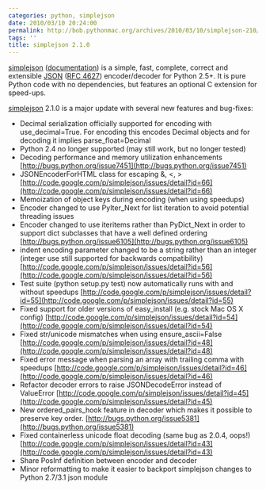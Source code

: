 ```yaml
---
categories: python, simplejson
date: 2010/03/10 20:24:00
permalink: http://bob.pythonmac.org/archives/2010/03/10/simplejson-210/
tags: ''
title: simplejson 2.1.0
---
```


[simplejson](http://undefined.org/python/#simplejson) ([documentation](http://simplejson.googlecode.com/svn/tags/simplejson-2.1.0/docs/index.html)) is a simple, fast, complete, correct and extensible [JSON](http://json.org/) ([RFC 4627](http://www.ietf.org/rfc/rfc4627.txt)) encoder/decoder for Python 2.5+.  It is pure Python code with no dependencies, but features an optional C extension for speed-ups.

[simplejson](http://undefined.org/python/#simplejson) 2.1.0 is a major update with several new features and bug-fixes:

* Decimal serialization officially supported for encoding with use_decimal=True. For encoding this encodes Decimal objects and for decoding it implies parse_float=Decimal
* Python 2.4 no longer supported (may still work, but no longer tested)
* Decoding performance and memory utilization enhancements [http://bugs.python.org/issue7451](http://bugs.python.org/issue7451)
* JSONEncoderForHTML class for escaping &, <, > [http://code.google.com/p/simplejson/issues/detail?id=66](http://code.google.com/p/simplejson/issues/detail?id=66)
* Memoization of object keys during encoding (when using speedups)
* Encoder changed to use PyIter_Next for list iteration to avoid potential threading issues
* Encoder changed to use iteritems rather than PyDict_Next in order to support dict subclasses that have a well defined ordering [http://bugs.python.org/issue6105](http://bugs.python.org/issue6105)
* indent encoding parameter changed to be a string rather than an integer (integer use still supported for backwards compatibility) [http://code.google.com/p/simplejson/issues/detail?id=56](http://code.google.com/p/simplejson/issues/detail?id=56)
* Test suite (python setup.py test) now automatically runs with and without speedups [http://code.google.com/p/simplejson/issues/detail?id=55](http://code.google.com/p/simplejson/issues/detail?id=55)
* Fixed support for older versions of easy_install (e.g. stock Mac OS X config) [http://code.google.com/p/simplejson/issues/detail?id=54](http://code.google.com/p/simplejson/issues/detail?id=54)
* Fixed str/unicode mismatches when using ensure_ascii=False [http://code.google.com/p/simplejson/issues/detail?id=48](http://code.google.com/p/simplejson/issues/detail?id=48)
* Fixed error message when parsing an array with trailing comma with speedups [http://code.google.com/p/simplejson/issues/detail?id=46](http://code.google.com/p/simplejson/issues/detail?id=46)
* Refactor decoder errors to raise JSONDecodeError instead of ValueError [http://code.google.com/p/simplejson/issues/detail?id=45](http://code.google.com/p/simplejson/issues/detail?id=45)
* New ordered_pairs_hook feature in decoder which makes it possible to preserve key order. [http://bugs.python.org/issue5381](http://bugs.python.org/issue5381)
* Fixed containerless unicode float decoding (same bug as 2.0.4, oops!) [http://code.google.com/p/simplejson/issues/detail?id=43](http://code.google.com/p/simplejson/issues/detail?id=43)
* Share PosInf definition between encoder and decoder
* Minor reformatting to make it easier to backport simplejson changes to Python 2.7/3.1 json module
